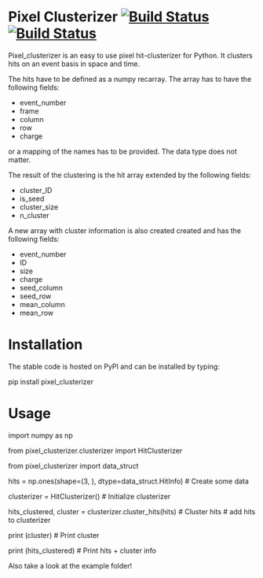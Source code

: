 # Pixel Clusterizer [![Build Status](https://travis-ci.org/SiLab-Bonn/pixel_clusterizer.svg?branch=master)](https://travis-ci.org/SiLab-Bonn/pixel_clusterizer) [![Build Status](https://ci.appveyor.com/api/projects/status/github/SiLab-Bonn/pixel_clusterizer)](https://ci.appveyor.com/project/SiLab-Bonn/pixel_clusterizer)

Pixel_clusterizer is an easy to use pixel hit-clusterizer for Python. It clusters hits on an event basis in space and time.
 
The hits have to be defined as a numpy recarray. The array has to have the following fields:
- event_number
- frame
- column
- row
- charge

or a mapping of the names has to be provided. The data type does not matter.

The result of the clustering is the hit array extended by the following fields:
- cluster_ID
- is_seed
- cluster_size
- n_cluster

A new array with cluster information is also created created and has the following fields:
- event_number
- ID
- size
- charge
- seed_column
- seed_row
- mean_column
- mean_row



# Installation

The stable code is hosted on PyPI and can be installed by typing:

pip install pixel_clusterizer

# Usage

import numpy as np

from pixel_clusterizer.clusterizer import HitClusterizer

from pixel_clusterizer import data_struct

hits = np.ones(shape=(3, ), dtype=data_struct.HitInfo)  # Create some data

clusterizer = HitClusterizer()  # Initialize clusterizer

hits_clustered, cluster = clusterizer.cluster_hits(hits)  # Cluster hits  # add hits to clusterizer

print (cluster)  # Print cluster

print (hits_clustered)  # Print hits + cluster info

Also take a look at the example folder!

